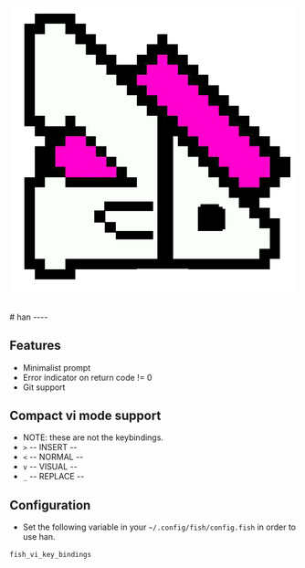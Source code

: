 <h1 align="center">
    <img src="/img/han.png">
</h1>
# han
----

## Features

* Minimalist prompt
* Error indicator on return code != 0
* Git support

## Compact vi mode support
* NOTE: these are not the keybindings.
* `>` -- INSERT --
* `<` -- NORMAL -- 
* `v` -- VISUAL -- 
* `_` -- REPLACE -- 

## Configuration
* Set the following variable in your `~/.config/fish/config.fish` in order to use han.
```fish
fish_vi_key_bindings
```
